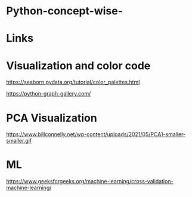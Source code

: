 # Python-concept-wise-
# Links
# Visualization and color code

https://seaborn.pydata.org/tutorial/color_palettes.html

https://python-graph-gallery.com/

# PCA Visualization
https://www.billconnelly.net/wp-content/uploads/2021/05/PCA1-smaller-smaller.gif

#  ML
https://www.geeksforgeeks.org/machine-learning/cross-validation-machine-learning/
